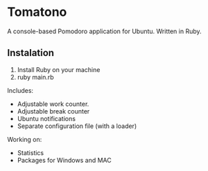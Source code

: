 Tomatono
=============

A console-based Pomodoro application for Ubuntu.
Written in Ruby.

Instalation
------------

1. Install Ruby on your machine
2. ruby main.rb


Includes:
- Adjustable work counter.
- Adjustable break counter
- Ubuntu notifications
- Separate configuration file (with a loader)

Working on:
- Statistics
- Packages for Windows and MAC

